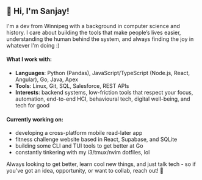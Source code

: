 ## 👋 Hi, I'm Sanjay!

I'm a dev from Winnipeg with a background in computer science and history. I care about building the tools that make people’s lives easier, understanding the human behind the system, and always finding the joy in whatever I'm doing :)

#### What I work with:

- **Languages**: Python (Pandas), JavaScript/TypeScript (Node.js, React, Angular), Go, Java, Apex
- **Tools**: Linux, Git, SQL, Salesforce, REST APIs
- **Interests**: backend systems, low-friction tools that respect your focus, automation, end-to-end HCI, behavioural tech, digital well-being, and tech for good

#### Currently working on:

- developing a cross-platform mobile read-later app 
- fitness challenge website based in React, Supabase, and SQLite
- building some CLI and TUI tools to get better at Go
- constantly tinkering with my i3/tmux/nvim dotfiles, lol

 Always looking to get better, learn cool new things, and just talk tech - so if you've got an idea, opportunity, or want to collab, reach out! 🙂
